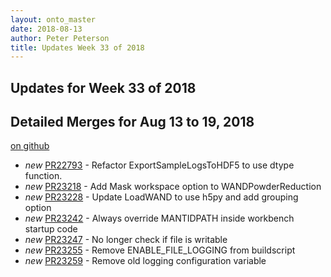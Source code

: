 ```yaml
---
layout: onto_master
date: 2018-08-13
author: Peter Peterson
title: Updates Week 33 of 2018
---
```

Updates for Week 33 of 2018
---------------------------

Detailed Merges for Aug 13 to 19, 2018
--------------------------------------
[on github](https://github.com/mantidproject/mantid/pulls?q=is%3Apr+merged%3A2018-08-14..2018-08-19)

* *new* [PR22793](https://github.com/mantidproject/mantid/pull/22793) - Refactor ExportSampleLogsToHDF5 to use dtype function.
* *new* [PR23218](https://github.com/mantidproject/mantid/pull/23218) - Add Mask workspace option to WANDPowderReduction
* *new* [PR23228](https://github.com/mantidproject/mantid/pull/23228) - Update LoadWAND to use h5py and add grouping option
* *new* [PR23242](https://github.com/mantidproject/mantid/pull/23242) - Always override MANTIDPATH inside workbench startup code
* *new* [PR23247](https://github.com/mantidproject/mantid/pull/23247) - No longer check if file is writable
* *new* [PR23255](https://github.com/mantidproject/mantid/pull/23255) - Remove ENABLE_FILE_LOGGING from buildscript
* *new* [PR23259](https://github.com/mantidproject/mantid/pull/23259) - Remove old logging configuration variable
